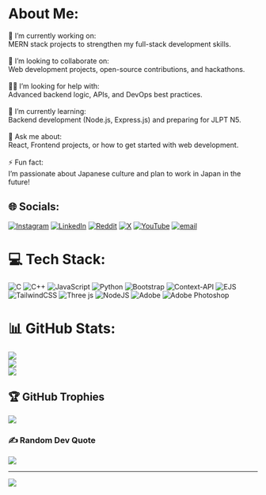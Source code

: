 # About Me:
🎯 I’m currently working on:  <br>MERN stack projects to strengthen my full-stack development skills.<br><br>🤝 I’m looking to collaborate on:  <br>Web development projects, open-source contributions, and hackathons.<br><br>🙋‍♂️ I’m looking for help with:  <br>Advanced backend logic, APIs, and DevOps best practices.<br><br>🌱 I’m currently learning:  <br>Backend development (Node.js, Express.js) and preparing for JLPT N5.<br><br>💬 Ask me about:  <br>React, Frontend projects, or how to get started with web development.<br><br>⚡ Fun fact:  <br>I’m passionate about Japanese culture and plan to work in Japan in the future!


## 🌐 Socials:
[![Instagram](https://img.shields.io/badge/Instagram-%23E4405F.svg?logo=Instagram&logoColor=white)](https://instagram.com/sourin_chattaraj) [![LinkedIn](https://img.shields.io/badge/LinkedIn-%230077B5.svg?logo=linkedin&logoColor=white)](https://linkedin.com/in/sourin-chattaraj-231b79336) [![Reddit](https://img.shields.io/badge/Reddit-%23FF4500.svg?logo=Reddit&logoColor=white)](https://reddit.com/user/sourin_da854) [![X](https://img.shields.io/badge/X-black.svg?logo=X&logoColor=white)](https://x.com/sourin05) [![YouTube](https://img.shields.io/badge/YouTube-%23FF0000.svg?logo=YouTube&logoColor=white)](https://youtube.com/@@sourinchattaraj8622) [![email](https://img.shields.io/badge/Email-D14836?logo=gmail&logoColor=white)](mailto:sourinchattaraj99@gmail.com) 

# 💻 Tech Stack:
![C](https://img.shields.io/badge/c-%2300599C.svg?style=for-the-badge&logo=c&logoColor=white) ![C++](https://img.shields.io/badge/c++-%2300599C.svg?style=for-the-badge&logo=c%2B%2B&logoColor=white) ![JavaScript](https://img.shields.io/badge/javascript-%23323330.svg?style=for-the-badge&logo=javascript&logoColor=%23F7DF1E) ![Python](https://img.shields.io/badge/python-3670A0?style=for-the-badge&logo=python&logoColor=ffdd54) ![Bootstrap](https://img.shields.io/badge/bootstrap-%238511FA.svg?style=for-the-badge&logo=bootstrap&logoColor=white) ![Context-API](https://img.shields.io/badge/Context--Api-000000?style=for-the-badge&logo=react) ![EJS](https://img.shields.io/badge/ejs-%23B4CA65.svg?style=for-the-badge&logo=ejs&logoColor=black) ![TailwindCSS](https://img.shields.io/badge/tailwindcss-%2338B2AC.svg?style=for-the-badge&logo=tailwind-css&logoColor=white) ![Three js](https://img.shields.io/badge/threejs-black?style=for-the-badge&logo=three.js&logoColor=white) ![NodeJS](https://img.shields.io/badge/node.js-6DA55F?style=for-the-badge&logo=node.js&logoColor=white) ![Adobe](https://img.shields.io/badge/adobe-%23FF0000.svg?style=for-the-badge&logo=adobe&logoColor=white) ![Adobe Photoshop](https://img.shields.io/badge/adobe%20photoshop-%2331A8FF.svg?style=for-the-badge&logo=adobe%20photoshop&logoColor=white)
# 📊 GitHub Stats:
![](https://github-readme-stats.vercel.app/api?username=SourinChattaraj&theme=shadow_green&hide_border=false&include_all_commits=false&count_private=false)<br/>
![](https://nirzak-streak-stats.vercel.app/?user=SourinChattaraj&theme=shadow_green&hide_border=false)<br/>
![](https://github-readme-stats.vercel.app/api/top-langs/?username=SourinChattaraj&theme=shadow_green&hide_border=false&include_all_commits=false&count_private=false&layout=compact)

## 🏆 GitHub Trophies
![](https://github-profile-trophy.vercel.app/?username=SourinChattaraj&theme=radical&no-frame=true&no-bg=false&margin-w=4)

### ✍️ Random Dev Quote
![](https://quotes-github-readme.vercel.app/api?type=horizontal&theme=dark)

---
[![](https://visitcount.itsvg.in/api?id=SourinChattaraj&icon=2&color=0)](https://visitcount.itsvg.in)

<!-- Proudly created with GPRM ( https://gprm.itsvg.in ) -->
